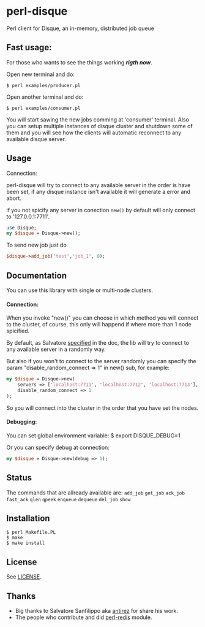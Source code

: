 perl-disque
===
Perl client for Disque, an in-memory, distributed job queue

Fast usage:
---
For those who wants to see the things working ***rigth now***.

Open new terminal and do:

```
$ perl examples/producer.pl
```
Open another terminal and do:
```
$ perl examples/consumer.pl
```
You will start sawing the new jobs comming at 'consumer' terminal.
Also you can setup multiple instances of disque cluster and shutdown 
some of them and you will see how the clients will automatic reconnect 
to any available disque server.

Usage
---

Connection:

perl-disque will try to connect to any available server in the order is have been set,
if any disque instance isn't available it will generate a error and abort.

if you not spicify any server in conection `new()` by default will only connect to '127.0.0.1:7711'.

```perl
use Disque;
my $disque = Disque->new();
```

To send new job just do

```perl
$disque->add_job('test','job_1', 0);
```


Documentation
---

You can use this library with single or multi-node clusters.

#### Connection:

When you invoke "new()" you can choose in which method you will connect to the cluster,
of course, this only will happend if where more than 1 node spicified.

By default, as Salvatore [specified](https://github.com/antirez/disque#client-libraries)
in the doc, the lib will try to connect to any available server in a randomly way.

But also if you won't to connect to the server randomly you can specify 
the param "disable_random_connect => 1" in new() sub, for example: 
```perl
my $disque = Disque->new(
	servers => ['localhost:7711', 'localhost:7712', 'localhost:7713'],
	disable_random_connect => 1
);
```
So you will connect into the cluster in the order that you have set the nodes.

#### Debugging:
You can set global environment variable:
$ export DISQUE_DEBUG=1

Or you can specify debug at connection:
```perl
my $disque = Disque->new(debug => 1);
```

Status
---
The commands that are allready available are:
`add_job` `get_job` `ack_job` `fast_ack` `qlen` `qpeek` `enqueue` `dequeue` `del_job` `show`


Installation
---

```
$ perl Makefile.PL
$ make
$ make install
```


License
---
See [LICENSE](https://github.com/lovelle/perl-disque/blob/master/LICENSE).

Thanks
---
* Big thanks to Salvatore Sanfilippo aka [antirez](http://antirez.com/) for share his work.
* The people who contribute and did [perl-redis](https://github.com/PerlRedis/perl-redis) module.
